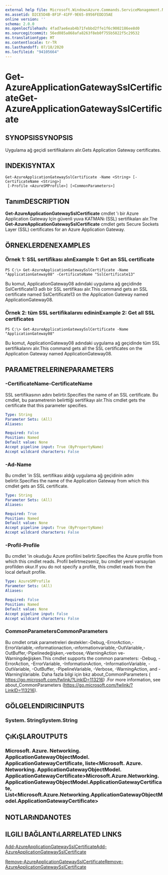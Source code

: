 ```yaml
---
external help file: Microsoft.WindowsAzure.Commands.ServiceManagement.Network.dll-Help.xml
ms.assetid: D2CE5D4B-8F1F-41FF-9E65-8956FEDD35AE
online version: ''
schema: 2.0.0
ms.openlocfilehash: 4fad7ae6eab4b71febbd2ffe1f6c9002186ee8d0
ms.sourcegitcommit: 56ed085a868afa8263f8eb0f755b5822f5c29532
ms.translationtype: MT
ms.contentlocale: tr-TR
ms.lasthandoff: 07/18/2020
ms.locfileid: "94105664"
---
```

# <span data-ttu-id="2147a-101">Get-AzureApplicationGatewaySslCertificate</span><span class="sxs-lookup"><span data-stu-id="2147a-101">Get-AzureApplicationGatewaySslCertificate</span></span>

## <span data-ttu-id="2147a-102">SYNOPSIS</span><span class="sxs-lookup"><span data-stu-id="2147a-102">SYNOPSIS</span></span>
<span data-ttu-id="2147a-103">Uygulama ağ geçidi sertifikalarını alır.</span><span class="sxs-lookup"><span data-stu-id="2147a-103">Gets Application Gateway certificates.</span></span>

## <span data-ttu-id="2147a-104">INDEKI</span><span class="sxs-lookup"><span data-stu-id="2147a-104">SYNTAX</span></span>

```
Get-AzureApplicationGatewaySslCertificate -Name <String> [-CertificateName <String>]
 [-Profile <AzureSMProfile>] [<CommonParameters>]
```

## <span data-ttu-id="2147a-105">Tanım</span><span class="sxs-lookup"><span data-stu-id="2147a-105">DESCRIPTION</span></span>
<span data-ttu-id="2147a-106">**Get-AzureApplicationGatewaySslCertificate** cmdlet 'ı bir Azure Application Gateway Için güvenli yuva KATMANı (SSL) sertifikaları alır.</span><span class="sxs-lookup"><span data-stu-id="2147a-106">The **Get-AzureApplicationGatewaySslCertificate** cmdlet gets Secure Sockets Layer (SSL) certificates for an Azure Application Gateway.</span></span>

## <span data-ttu-id="2147a-107">ÖRNEKLERDEN</span><span class="sxs-lookup"><span data-stu-id="2147a-107">EXAMPLES</span></span>

### <span data-ttu-id="2147a-108">Örnek 1: SSL sertifikası alın</span><span class="sxs-lookup"><span data-stu-id="2147a-108">Example 1: Get an SSL certificate</span></span>
```
PS C:\> Get-AzureApplicationGatewaySslCertificate -Name "ApplicationGateway08" -CertificateName "SslCertificate13"
```

<span data-ttu-id="2147a-109">Bu komut, ApplicationGateway08 adındaki uygulama ağ geçidinde SslCertificate13 adlı bir SSL sertifikası alır.</span><span class="sxs-lookup"><span data-stu-id="2147a-109">This command gets an SSL certificate named SslCertificate13 on the Application Gateway named ApplicationGateway08.</span></span>

### <span data-ttu-id="2147a-110">Örnek 2: tüm SSL sertifikalarını edinin</span><span class="sxs-lookup"><span data-stu-id="2147a-110">Example 2: Get all SSL certificates</span></span>
```
PS C:\> Get-AzureApplicationGatewaySslCertificate -Name "ApplicationGateway08"
```

<span data-ttu-id="2147a-111">Bu komut, ApplicationGateway08 adındaki uygulama ağ geçidinde tüm SSL sertifikalarını alır.</span><span class="sxs-lookup"><span data-stu-id="2147a-111">This command gets all the SSL certificates on the Application Gateway named ApplicationGateway08.</span></span>

## <span data-ttu-id="2147a-112">PARAMETRELERINE</span><span class="sxs-lookup"><span data-stu-id="2147a-112">PARAMETERS</span></span>

### <span data-ttu-id="2147a-113">-CertificateName</span><span class="sxs-lookup"><span data-stu-id="2147a-113">-CertificateName</span></span>
<span data-ttu-id="2147a-114">SSL sertifikasının adını belirtir.</span><span class="sxs-lookup"><span data-stu-id="2147a-114">Specifies the name of an SSL certificate.</span></span>
<span data-ttu-id="2147a-115">Bu cmdlet, bu parametrenin belirttiği sertifikayı alır.</span><span class="sxs-lookup"><span data-stu-id="2147a-115">This cmdlet gets the certificate that this parameter specifies.</span></span>

```yaml
Type: String
Parameter Sets: (All)
Aliases: 

Required: False
Position: Named
Default value: None
Accept pipeline input: True (ByPropertyName)
Accept wildcard characters: False
```

### <span data-ttu-id="2147a-116">-Ad</span><span class="sxs-lookup"><span data-stu-id="2147a-116">-Name</span></span>
<span data-ttu-id="2147a-117">Bu cmdlet 'in SSL sertifikası aldığı uygulama ağ geçidinin adını belirtir.</span><span class="sxs-lookup"><span data-stu-id="2147a-117">Specifies the name of the Application Gateway from which this cmdlet gets an SSL certificate.</span></span>

```yaml
Type: String
Parameter Sets: (All)
Aliases: 

Required: True
Position: Named
Default value: None
Accept pipeline input: True (ByPropertyName)
Accept wildcard characters: False
```

### <span data-ttu-id="2147a-118">-Profil</span><span class="sxs-lookup"><span data-stu-id="2147a-118">-Profile</span></span>
<span data-ttu-id="2147a-119">Bu cmdlet 'in okuduğu Azure profilini belirtir.</span><span class="sxs-lookup"><span data-stu-id="2147a-119">Specifies the Azure profile from which this cmdlet reads.</span></span>
<span data-ttu-id="2147a-120">Profil belirtmezseniz, bu cmdlet yerel varsayılan profilden okur.</span><span class="sxs-lookup"><span data-stu-id="2147a-120">If you do not specify a profile, this cmdlet reads from the local default profile.</span></span>

```yaml
Type: AzureSMProfile
Parameter Sets: (All)
Aliases: 

Required: False
Position: Named
Default value: None
Accept pipeline input: False
Accept wildcard characters: False
```

### <span data-ttu-id="2147a-121">CommonParameters</span><span class="sxs-lookup"><span data-stu-id="2147a-121">CommonParameters</span></span>
<span data-ttu-id="2147a-122">Bu cmdlet ortak parametreleri destekler:-Debug,-ErrorAction,-ErrorVariable,-ınformationaction,-ınformationvariable,-OutVariable,-OutBuffer,-Pipelinedeğişken,-verbose,-WarningAction ve-Warningdeğişken.</span><span class="sxs-lookup"><span data-stu-id="2147a-122">This cmdlet supports the common parameters: -Debug, -ErrorAction, -ErrorVariable, -InformationAction, -InformationVariable, -OutVariable, -OutBuffer, -PipelineVariable, -Verbose, -WarningAction, and -WarningVariable.</span></span> <span data-ttu-id="2147a-123">Daha fazla bilgi için bkz about_CommonParameters ( https://go.microsoft.com/fwlink/?LinkID=113216) .</span><span class="sxs-lookup"><span data-stu-id="2147a-123">For more information, see about_CommonParameters (https://go.microsoft.com/fwlink/?LinkID=113216).</span></span>

## <span data-ttu-id="2147a-124">GÖLGELENDIRICI</span><span class="sxs-lookup"><span data-stu-id="2147a-124">INPUTS</span></span>

### <span data-ttu-id="2147a-125">System. String</span><span class="sxs-lookup"><span data-stu-id="2147a-125">System.String</span></span>

## <span data-ttu-id="2147a-126">ÇıKıŞLAR</span><span class="sxs-lookup"><span data-stu-id="2147a-126">OUTPUTS</span></span>

### <span data-ttu-id="2147a-127">Microsoft. Azure. Networking. ApplicationGatewayObjectModel. ApplicationGatewayCertificate, liste<Microsoft. Azure. Networking. ApplicationGatewayObjectModel. ApplicationGatewayCertificate></span><span class="sxs-lookup"><span data-stu-id="2147a-127">Microsoft.Azure.Networking.ApplicationGatewayObjectModel.ApplicationGatewayCertificate, List<Microsoft.Azure.Networking.ApplicationGatewayObjectModel.ApplicationGatewayCertificate></span></span>

## <span data-ttu-id="2147a-128">NOTLARıNDA</span><span class="sxs-lookup"><span data-stu-id="2147a-128">NOTES</span></span>

## <span data-ttu-id="2147a-129">ILGILI BAĞLANTıLAR</span><span class="sxs-lookup"><span data-stu-id="2147a-129">RELATED LINKS</span></span>

[<span data-ttu-id="2147a-130">Add-AzureApplicationGatewaySslCertificate</span><span class="sxs-lookup"><span data-stu-id="2147a-130">Add-AzureApplicationGatewaySslCertificate</span></span>](./Add-AzureApplicationGatewaySslCertificate.md)

[<span data-ttu-id="2147a-131">Remove-AzureApplicationGatewaySslCertificate</span><span class="sxs-lookup"><span data-stu-id="2147a-131">Remove-AzureApplicationGatewaySslCertificate</span></span>](./Remove-AzureApplicationGatewaySslCertificate.md)
